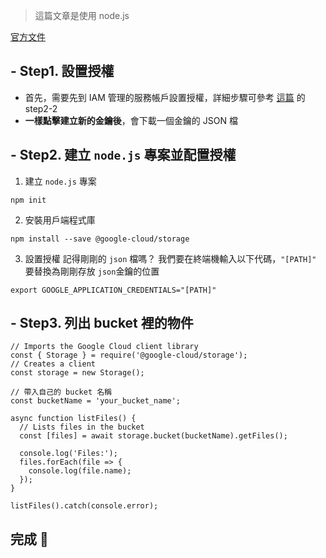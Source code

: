 > 這篇文章是使用 node.js


[官方文件](https://cloud.google.com/storage/docs/samples/storage-list-files?hl=en#storage_list_files-nodejs)

## - Step1. 設置授權
- 首先，需要先到 IAM 管理的服務帳戶設置授權，詳細步驟可參考 [這篇](https://hackmd.io/@iris-yu17/deploy-project-on-gcp) 的 step2-2
- **一樣點擊建立新的金鑰後**，會下載一個金鑰的 JSON 檔

## - Step2. 建立 `node.js` 專案並配置授權
1. 建立 `node.js` 專案
```
npm init
```

2. 安裝用戶端程式庫
```
npm install --save @google-cloud/storage
```
3. 設置授權
記得剛剛的 `json` 檔嗎？
我們要在終端機輸入以下代碼，`"[PATH]"` 要替換為剛剛存放 `json`金鑰的位置
```
export GOOGLE_APPLICATION_CREDENTIALS="[PATH]"
```
## - Step3. 列出 bucket 裡的物件
```javascript=1
// Imports the Google Cloud client library
const { Storage } = require('@google-cloud/storage');
// Creates a client
const storage = new Storage();

// 帶入自己的 bucket 名稱
const bucketName = 'your_bucket_name';

async function listFiles() {
  // Lists files in the bucket
  const [files] = await storage.bucket(bucketName).getFiles();

  console.log('Files:');
  files.forEach(file => {
    console.log(file.name);
  });
}

listFiles().catch(console.error);
```

## 完成 🎉